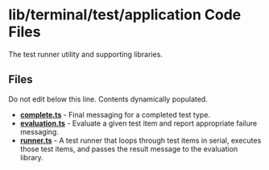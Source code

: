 # lib/terminal/test/application Code Files
The test runner utility and supporting libraries.

## Files
Do not edit below this line.  Contents dynamically populated.

* **[complete.ts](complete.ts)**     - Final messaging for a completed test type.
* **[evaluation.ts](evaluation.ts)** - Evaluate a given test item and report appropriate failure messaging.
* **[runner.ts](runner.ts)**         - A test runner that loops through test items in serial, executes those test items, and passes the result message to the evaluation library.